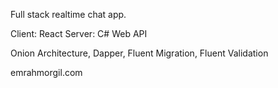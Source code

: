 Full stack realtime chat app.

Client: React
Server: C# Web API

Onion Architecture, Dapper, Fluent Migration, Fluent Validation

emrahmorgil.com
